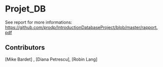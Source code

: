 # Projet_DB

See report for more informations: https://github.com/prodp/IntroductionDatabaseProject/blob/master/rapport.pdf

## Contributors
[Mike Bardet] , [Diana Petrescu], [Robin Lang]
